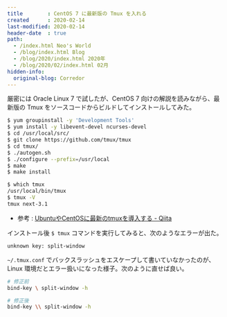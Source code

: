 ```yaml
---
title        : CentOS 7 に最新版の Tmux を入れる
created      : 2020-02-14
last-modified: 2020-02-14
header-date  : true
path:
  - /index.html Neo's World
  - /blog/index.html Blog
  - /blog/2020/index.html 2020年
  - /blog/2020/02/index.html 02月
hidden-info:
  original-blog: Corredor
---
```


厳密には Oracle Linux 7 で試したが、CentOS 7 向けの解説を読みながら、最新版の Tmux をソースコードからビルドしてインストールしてみた。

```bash
$ yum groupinstall -y 'Development Tools'
$ yum install -y libevent-devel ncurses-devel
$ cd /usr/local/src/
$ git clone https://github.com/tmux/tmux
$ cd tmux/
$ ./autogen.sh
$ ./configure --prefix=/usr/local
$ make
$ make install

$ which tmux
/usr/local/bin/tmux
$ tmux -V
tmux next-3.1
```

- 参考 : [UbuntuやCentOSに最新のtmuxを導入する - Qiita](https://qiita.com/ha4gu/items/aebe9207904f52ee4fb6)

インストール後 `$ tmux` コマンドを実行してみると、次のようなエラーが出た。

```
unknown key: split-window
```

`~/.tmux.conf` でバックスラッシュをエスケープして書いていなかったのが、Linux 環境だとエラー扱いになった様子。次のように直せば良い。

```bash
# 修正前
bind-key \ split-window -h

# 修正後
bind-key \\ split-window -h
```
